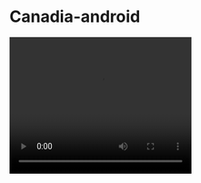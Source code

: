 # Canadia-android



<video width="320" height="240" controls>
  <source src="ca.webm" type="video/mp4">
</video>
